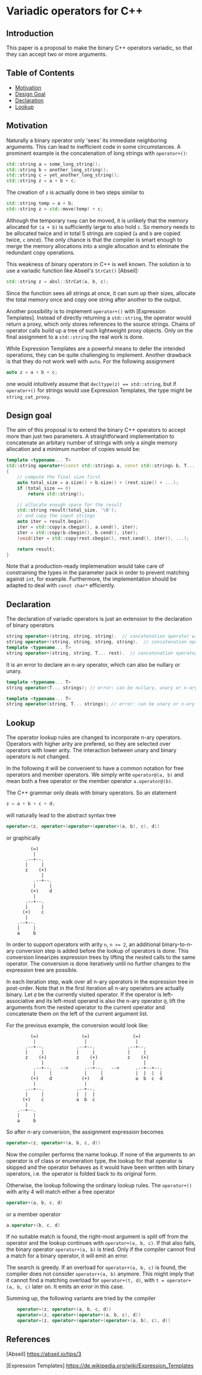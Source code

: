 # Variadic operators for C++

<a name="introduction"></a>
## Introduction

This paper is a proposal to make the binary C++ operators variadic, so that they can
accept two or more arguments.


<a name="table_of_contents"></a>
## Table of Contents

- [Motivation](#motivation)
- [Design Goal](#design-goal)
- [Declaration](#declaration)
- [Lookup](#lookup)


<a name="motivation"></a>
## Motivation

Naturally a binary operator only 'sees' its immediate neighboring arguments. This can lead
to inefficient code in some circumstances. A prominent example is the concatenation of long
strings with ``operator+()``:

```cpp
std::string a = some_long_string();
std::string b = another_long_string();
std::string c = yet_another_long_string();
std::string z = a + b + c;
```

The creation of ``z`` is actually done in two steps similar to

```cpp
std::string temp = a + b;
std::string z = std::move(temp) + c;
```

Although the temporary ``temp`` can be moved, it is unlikely that the memory allocated for
``(a + b)`` is sufficiently large to also hold ``c``. So memory needs to be allocated twice
and in total 5 strings are copied (``a`` and ``b`` are copied twice, ``c`` once). The only
chance is that the compiler is smart enough to merge the memory allocations into a single
allocation and to eliminate the redundant copy operations.

This weakness of binary operators in C++ is well known.
The solution is to use a variadic function like Abseil's ``StrCat()`` [Abseil]:

```cpp
std::string z = absl::StrCat(a, b, c);
```

Since the function sees all strings at once, it can sum up their sizes, allocate the total
memory once and copy one string after another to the output.

Another possibility is to implement ``operator+()`` with [Expression Templates].
Instead of directly returning a ``std::string``, the operator would return a proxy, which
only stores references to the source strings. Chains of operator calls build up a tree
of such lightweight proxy objects. Only on the final assignment to a ``std::string`` the
real work is done.

While Expression Templates are a powerful means to defer the intended operations,
they can be quite challenging to implement. Another drawback is that they do not work well
with ``auto``. For the following assignment

```cpp
auto z = a + b + c;
```

one would intuitively assume that ``decltype(z) == std::string``, but if ``operator+()`` for
strings would use Expression Templates, the type might be ``string_cat_proxy``.


<a name="design_goal"></a>
## Design goal

The aim of this proposal is to extend the binary C++ operators to accept more than just
two parameters. A straightforward implementation to concatenate an arbitary number of
strings with only a single memory allocation and a minimum number of copies would be:

```cpp
template <typename... T>
std::string operator+(const std::string& a, const std::string& b, T... rest)
{
    // compute the final size first
    auto total_size = a.size() + b.size() + (rest.size() + ...);
    if (total_size == 0)
        return std::string();

    // allocate enough space for the result
    std::string result(total_size, '\0');
    // and copy the input strings
    auto iter = result.begin();
    iter = std::copy(a.cbegin(), a.cend(), iter);
    iter = std::copy(b.cbegin(), b.cend(), iter);
    (void(iter = std::copy(rest.cbegin(), rest.cend(), iter)), ...);

    return result;
}
```

Note that a production-ready implemenation would take care of constraining the types in the
parameter pack in order to prevent matching against ``int``, for example. Furthermore,
the implementation should be adapted to deal with ``const char*`` efficiently.


<a name="declaration"></a>
## Declaration

The declaration of variadic operators is just an extension to the declaration of binary operators

```cpp
string operator+(string, string, string).  // concatenation operator with arity 3
string operator+(string, string, string, string).  // concatenation operator with arity 4
template <typename... T>
string operator+(string, string, T... rest).  // concatenation operator with arity n
```

It is an error to declare an n-ary operator, which can also be nullary or unary.

```cpp
template <typename... T>
string operator(T... strings); // error: can be nullary, unary or n-ary

template <typename... T>
string operator(string, T... strings); // error: can be unary or n-ary
```


<a name="lookup"></a>
## Lookup

The operator lookup rules are changed to incorporate n-ary operators. Operators with higher arity are
prefered, so they are selected over operators with lower arity. The interaction between unary and binary
operators is not changed.

In the following it will be convenient to have a common notation for free operators and member operators.
We simply write ``operator@(a, b)`` and mean both a free operator or the member operator ``a.operator@(b)``.


The C++ grammar only deals with binary operators. So an statement

```cpp
z = a + b + c + d;
```

will naturally lead to the abstract syntax tree

```cpp
operator=(z, operator+(operator+(operator+(a, b), c), d))
```

or graphically

```
         (=)
          |
       .--+--.
       |     |
       z    (+)
             |
          .--+--.
          |     |
         (+)    d
          |
       .--+--.
       |     |
      (+)    c
       |
    .--+--.
    |     |
    a     b
```

In order to support operators with arity ``n``, ``n >= 2``, an additional binary-to-n-ary conversion
step is added before the lookup of operators is done. This conversion linearizes expression trees
by lifting the nested calls to the same operator. The conversion is done iteratively until
no further changes to the expression tree are possible.

In each iteration step, walk over all n-ary operators in the expression tree in post-order.
Note that in the first iteration all n-ary operators are actually binary.
Let ``@`` be the currently visited operator. If the operator is left-associative and its left-most
operand is also the n-ary operator ``@``, lift the arguments from the nested operator to the current
operator and concatenate them on the left of the current argument list.

For the previous example, the conversion would look like:
```
         (=)                (=)                (=)
          |                  |                  |
       .--+--.            .--+--.            .--+--.
       |     |            |     |            |     |
       z    (+)           z    (+)           z    (+)
             |                  |                  |
          .--+--.   -->      .--+--.   -->      .--+--+--.
          |     |            |     |            |  |  |  |
         (+)    d           (+)    d            a  b  c  d
          |                  |
       .--+--.            .--+--.
       |     |            |  |  |
      (+)    c            a  b  c
       |
    .--+--.
    |     |
    a     b
```

So after n-ary conversion, the assignment expression becomes

```cpp
operator=(z, operator+(a, b, c, d))
```

Now the compiler performs the name lookup. If none of the arguments to an operator is
of class or enumeration type, the lookup for that operator is skipped and the operator
behaves as it would have been written with binary operators, i.e. the operator is folded
back to its original form.

Otherwise, the lookup following the ordinary lookup rules. The
``operator+()`` with arity 4 will match either a free operator

```cpp
operator+(a, b, c, d)
```

or a member operator

```cpp
a.operator+(b, c, d)
```

If no suitable match is found, the right-most argument is split off from the operator and
the lookup continues with ``operator+(a, b, c)``. If that also fails, the binary operator
``operator+(a, b)`` is tried. Only if the compiler cannot find a match for a binary operator,
it will emit an error.

The search is greedy. If an overload for ``operator+(a, b, c)`` is found, the compiler does
not consider ``operator+(a, b)`` anymore. This might imply that it cannot find a matching
overload for ``operator+(t, d)``, with ``t = operator+(a, b, c)`` later on. It emits an
error in this case.


Summing up, the following variants are tried by the compiler

```cpp
    operator=(z, operator+(a, b, c, d))
    operator=(z, operator+(operator+(a, b, c), d))
    operator=(z, operator+(operator+(operator+(a, b), c), d))
```

<a name="references"></a>
## References

[Abseil] https://abseil.io/tips/3

[Expression Templates] https://de.wikipedia.org/wiki/Expression_Templates
